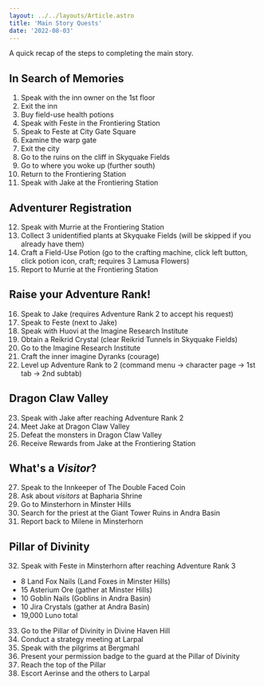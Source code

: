 ```yaml
---
layout: ../../layouts/Article.astro
title: 'Main Story Quests'
date: '2022-08-03'
---
```


A quick recap of the steps to completing the main story.

## In Search of Memories
1. Speak with the inn owner on the 1st floor
2. Exit the inn
3. Buy field-use health potions
4. Speak with Feste in the Frontiering Station
5. Speak to Feste at City Gate Square
6. Examine the warp gate
7. Exit the city
8. Go to the ruins on the cliff in Skyquake Fields
9. Go to where you woke up (further south)
10. Return to the Frontiering Station
11. Speak with Jake at the Frontiering Station

## Adventurer Registration
12. Speak with Murrie at the Frontiering Station
13. Collect 3 unidentified plants at Skyquake Fields (will be skipped if you already have them)
14. Craft a Field-Use Potion (go to the crafting machine, click left button, click potion icon, craft; requires 3 Lamusa Flowers)
15. Report to Murrie at the Frontiering Station

## Raise your Adventure Rank!
16. Speak to Jake (requires Adventure Rank 2 to accept his request)
17. Speak to Feste (next to Jake)
18. Speak with Huovi at the Imagine Research Institute
19. Obtain a Reikrid Crystal (clear Reikrid Tunnels in Skyquake Fields)
20. Go to the Imagine Research Institute
21. Craft the inner imagine Dyranks (courage)
22. Level up Adventure Rank to 2 (command menu -> character page -> 1st tab -> 2nd subtab)

## Dragon Claw Valley
23. Speak with Jake after reaching Adventure Rank 2
24. Meet Jake at Dragon Claw Valley
25. Defeat the monsters in Dragon Claw Valley
26. Receive Rewards from Jake at the Frontiering Station

## What's a *Visitor*?
27. Speak to the Innkeeper of The Double Faced Coin
28. Ask about *visitors* at Bapharia Shrine
29. Go to Minsterhorn in Minster Hills
30. Search for the priest at the Giant Tower Ruins in Andra Basin
31. Report back to Milene in Minsterhorn

## Pillar of Divinity
32. Speak with Feste in Minsterhorn after reaching Adventure Rank 3
- 8 Land Fox Nails (Land Foxes in Minster Hills)
- 15 Asterium Ore (gather at Minster Hills)
- 10 Goblin Nails (Goblins in Andra Basin)
- 10 Jira Crystals (gather at Andra Basin)
- 19,000 Luno total
33. Go to the Pillar of Divinity in Divine Haven Hill
34. Conduct a strategy meeting at Larpal
35. Speak with the pilgrims at Bergmahl
36. Present your permission badge to the guard at the Pillar of Divinity
37. Reach the top of the Pillar
38. Escort Aerinse and the others to Larpal